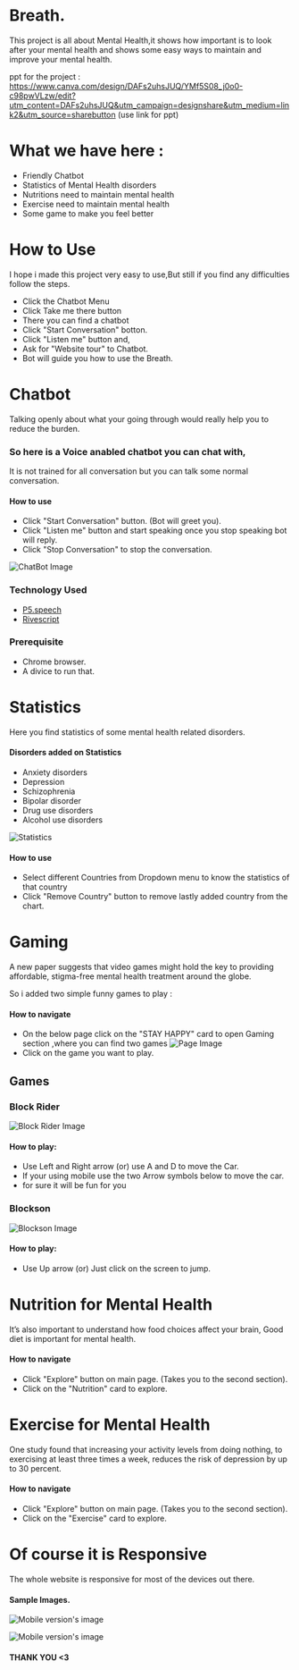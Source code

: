 

# Breath.

This project is all about Mental Health,it shows how important is to look after your mental health
and shows some easy ways to maintain and improve your mental health. 

ppt for the project : https://www.canva.com/design/DAFs2uhsJUQ/YMf5S08_j0o0-c98pwVLzw/edit?utm_content=DAFs2uhsJUQ&utm_campaign=designshare&utm_medium=link2&utm_source=sharebutton (use link for ppt)


# What we have here :

* Friendly Chatbot
* Statistics of Mental Health disorders
* Nutritions need to maintain mental health
* Exercise need to maintain mental health
* Some game to make you feel better


# How to Use

I hope i made this project very easy to use,But still if you find any difficulties follow the steps.

* Click the Chatbot Menu 
* Click Take me there button
* There you can find a chatbot
* Click "Start Conversation" botton.
* Click "Listen me" button and,
* Ask for "Website tour" to Chatbot.
* Bot will guide you how to use the Breath.






# Chatbot

Talking openly about what your going through would really help you to reduce the burden. 

### So here is a Voice anabled chatbot you can chat with, 
It is not trained for all conversation but you can talk some normal conversation.


#### How to use

* Click "Start Conversation" button. (Bot will greet you).
* Click "Listen me" button and start speaking once you stop speaking bot will reply.
* Click "Stop Conversation" to stop the conversation.


![ChatBot Image](https://github.com/ashiqInGit/breath/blob/gh-pages/Images/images_for_readme/chatBotImg.PNG?raw=true)


### Technology Used

* [P5.speech](https://idmnyu.github.io/p5.js-speech/)
* [Rivescript](https://www.rivescript.com/)

### Prerequisite

* Chrome browser.
* A divice to run that.


# Statistics

Here you find statistics of some mental health related disorders.


#### Disorders added on Statistics

* Anxiety disorders
* Depression
* Schizophrenia
* Bipolar disorder
* Drug use disorders
* Alcohol use disorders


![Statistics](https://github.com/ashiqInGit/breath/blob/gh-pages/Images/images_for_readme/statisticsImg.PNG?raw=true)

#### How to use

* Select different Countries from Dropdown menu to know the statistics of that country
* Click "Remove Country" button to remove lastly added country from the chart.



# Gaming 

A new paper suggests that video games might hold the key to providing affordable, stigma-free mental health
treatment around the globe.  

So i added two simple funny games to play :

#### How to navigate

* On the below page click on the "STAY HAPPY" card to open Gaming section ,where you can find two games
![Page Image](https://github.com/ashiqInGit/breath/blob/gh-pages/Images/images_for_readme/secondPage.PNG?raw=true)
* Click on the game you want to play.


## Games

### Block Rider


![Block Rider Image](https://github.com/ashiqInGit/breath/blob/gh-pages/Images/images_for_readme/carGameImg.PNG?raw=true)

#### How to play:

* Use Left and Right arrow (or) use A and D to move the Car.
* If your using mobile use the two Arrow symbols below to move the car.
* for sure it will be fun for you



### Blockson

![Blockson Image](https://github.com/ashiqInGit/breath/blob/gh-pages/Images/images_for_readme/blocksonImg.PNG?raw=true)

#### How to play:

* Use Up arrow (or) Just click on the screen to jump.



# Nutrition for Mental Health

It’s also important to understand how food choices affect your brain, Good diet is 
important for mental health.

#### How to navigate

* Click "Explore" button on main page. (Takes you to the second section).
* Click on the "Nutrition" card to explore.



# Exercise for Mental Health

One study found that increasing your activity levels from doing nothing, to exercising at least three times a week, reduces the risk of depression by up to 30 percent.

#### How to navigate

* Click "Explore" button on main page. (Takes you to the second section).
* Click on the "Exercise" card to explore.


# Of course it is Responsive

The whole website is responsive for most of the devices out there.

#### Sample Images.

![Mobile version's image](https://github.com/ashiqInGit/breath/blob/gh-pages/Images/images_for_readme/mobileVersion.PNG?raw=true)

![Mobile version's image](https://github.com/ashiqInGit/breath/blob/gh-pages/Images/images_for_readme/mobileVersion02.PNG?raw=true)


#### THANK YOU <3


